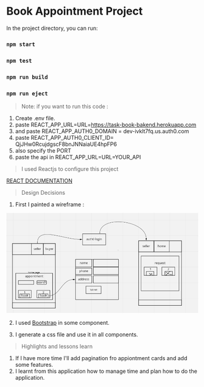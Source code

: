 # Book Appointment Project


In the project directory, you can run:

### `npm start`

### `npm test`

### `npm run build`

### `npm run eject`


>Note: if you want to run this code :
1. Create .env file.
2. paste REACT_APP_URL=URL=https://task-book-bakend.herokuapp.com
3. and paste REACT_APP_AUTH0_DOMAIN = dev-ivklt7fq.us.auth0.com
4. paste REACT_APP_AUTH0_CLIENT_ID= QjJHw0RcujdgscF8bnJNNaiaUE4hpFP6
5. also specify the PORT
6. paste the api in REACT_APP_URL=URL=YOUR_API

>I used Reactjs to configure this project  

[REACT DOCUMENTATION](https://reactjs.org/docs/getting-started.html)

> Design Decisions

1. First I painted a wireframe :

![Wireframe](./src/Components/Images/wireframe.png)

2. I used [Bootstrap](https://react-bootstrap.netlify.app/) in some component.

3. I generate a css file and use it in all components. 

>Highlights and lessons learn

1. If I have more time I'll add pagination fro appiontment cards and add some features.
 2. I learnt from this application how to manage time and plan how to do the application.

 
